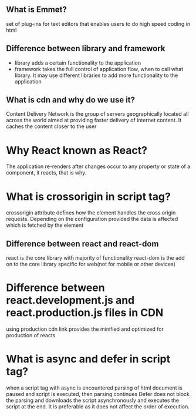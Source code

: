 ## What is Emmet?
set of plug-ins for text editors that enables users to do high speed coding in html

## Difference between library and framework
- library adds a certain functionality to the application
- framework takes the full control of application flow, when to call what library.
It may use different libraries to add more functionality to the application

## What is cdn and why do we use it?
Content Delivery Network is the group of servers geographically located all across the world
aimed at providing faster delivery of internet content.
It caches the content closer to the user

# Why React known as React?
The application re-renders after changes occur to any property or state of a component, it
reacts, that is why.

# What is crossorigin in script tag?
crossorigin attribute defines how the element handles the cross origin requests.
Depending on the configuration provided the data is affected which is fetched by the element

## Difference between react and react-dom
react is the core library with majority of functionality
react-dom is the add on to the core library specific for web(not for mobile or other devices)

# Difference between react.development.js and react.production.js files in CDN
using production cdn link provides the minified and optimized for production of reacts

# What is async and defer in script tag?
when a script tag with async is encountered parsing of html document is paused and script is
executed, then parsing continues
Defer does not block the parsing and downloads the script asynchronously and
executes the script at the end. It is preferable as it does not affect the order of execution.
